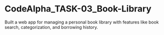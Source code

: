 # CodeAlpha_TASK-03_Book-Library
Built a web app for managing a personal book library with features like book search, categorization, and borrowing history.
